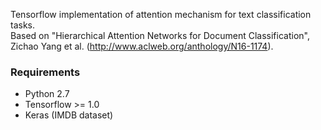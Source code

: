 Tensorflow implementation of attention mechanism for text classification tasks.  
Based on "Hierarchical Attention Networks for Document Classification", Zichao Yang et al. (http://www.aclweb.org/anthology/N16-1174).

### Requirements  
- Python 2.7
- Tensorflow >= 1.0
- Keras (IMDB dataset)
